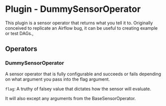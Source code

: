 # Plugin - DummySensorOperator
This plugin is a sensor operator that returns what you tell it to. Originally conceived
to replicate an Airflow bug, it can be useful to creating example or test DAGs.,

## Operators
### DummySensorOperator
A sensor operator that is fully configurable and succeeds or fails depending
on what argument you pass into the flag argument.

`flag`: A truthy of falsey value that dictates how the sensor will evaluate.

It will also except any arguments from the BaseSensorOperator.
